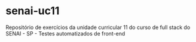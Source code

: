 # senai-uc11
Repositório de exercícios da unidade curricular 11 do curso de full stack do SENAI - SP - Testes automatizados de front-end
